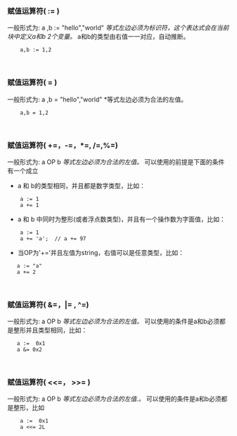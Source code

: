 ### **赋值运算符( := )**
一般形式为: a ,b := "hello","world"
*等式左边必须为标识符，这个表达式会在当前块中定义a和b 2个变量。*
a和b的类型由右值一一对应，自动推断。
~~~
	a,b := 1,2
~~~
<br/>




### **赋值运算符( = )**
一般形式为: a ,b  = "hello","world"
*等式左边必须为合法的左值。 
~~~
	a,b = 1,2
~~~
<br/>




### **赋值运算符( +=，-=，*=, /=,%=)**
一般形式为: a OP b 
*等式左边必须为合法的左值。* 
可以使用的前提是下面的条件有一个成立

*  a 和 b的类型相同，并且都是数字类型，比如：
~~~
	a := 1
    a += 1
~~~

* a 和 b 中同时为整形(或者浮点数类型)，并且有一个操作数为字面值，比如：
~~~
	a := 1
    a += 'a';  // a += 97
~~~    

* 当OP为'+='并且左值为string，右值可以是任意类型，比如：
 ~~~
	a := "a"
    a += 2
~~~


<br/>




### **赋值运算符( &=，|= , ^=)**
一般形式为: a OP b 
*等式左边必须为合法的左值。* 
可以使用的条件是a和b必须都是整形并且类型相同，比如：
 ~~~
	a :=  0x1
    a &= 0x2
~~~
<br/>


### **赋值运算符( <<=， >>= )**
一般形式为: a OP b 
*等式左边必须为合法的左值.。* 
可以使用的条件是a和b必须都是整形，比如 
~~~
	a :=  0x1
    a <<= 2L
~~~
<br/>



